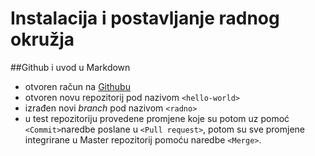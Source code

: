 # Instalacija i postavljanje radnog okružja

##Github i uvod u Markdown

- otvoren račun na [Githubu](http://www.github.com)
- otvoren novu repozitorij pod nazivom `<hello-world>`
- izrađen novi *branch* pod nazivom `<radno>`
- u test repozitoriju provedene promjene koje su potom uz pomoć `<Commit>`naredbe poslane u `<Pull request>`, potom su sve promjene integrirane u Master repozitorij pomoću naredbe `<Merge>`.

